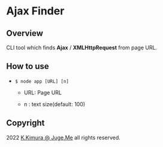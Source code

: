 # Ajax Finder

## Overview

CLI tool which finds **Ajax** / **XMLHttpRequest** from page URL.


## How to use

- `$ node app [URL] [n]`

  - URL: Page URL

  - n : text size(default: 100)


## Copyright

2022 [K.Kimura @ Juge.Me](https://github.com/dotnsf) all rights reserved.
